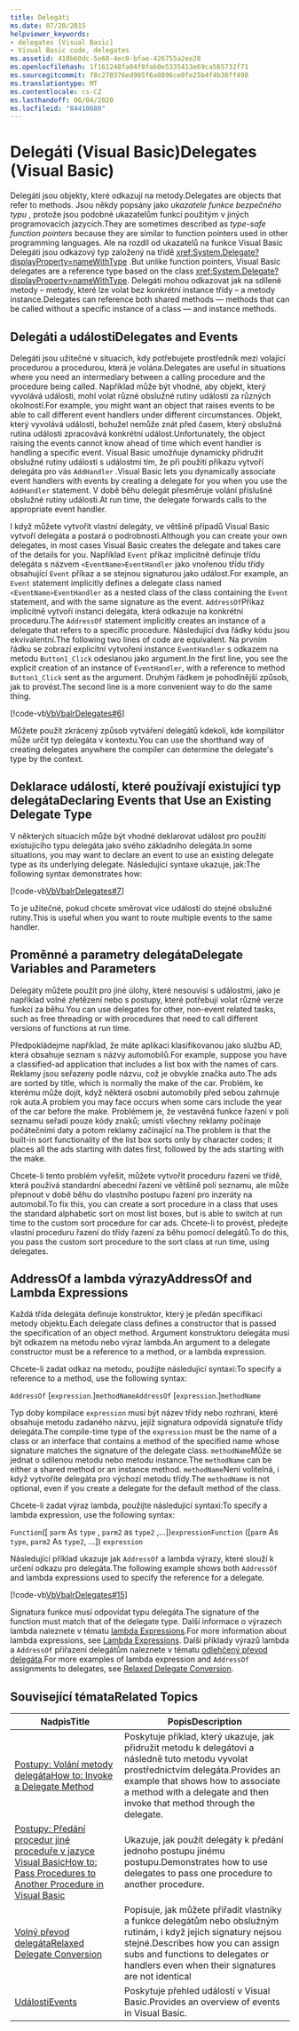 ```yaml
---
title: Delegáti
ms.date: 07/20/2015
helpviewer_keywords:
- delegates [Visual Basic]
- Visual Basic code, delegates
ms.assetid: 410b60dc-5e60-4ec0-bfae-426755a2ee28
ms.openlocfilehash: 1f161248fa04f8fab0e5335413e69ca565732f71
ms.sourcegitcommit: f8c270376ed905f6a8896ce0fe25b4f4b38ff498
ms.translationtype: MT
ms.contentlocale: cs-CZ
ms.lasthandoff: 06/04/2020
ms.locfileid: "84410680"
---
```

# <a name="delegates-visual-basic"></a><span data-ttu-id="b8d78-102">Delegáti (Visual Basic)</span><span class="sxs-lookup"><span data-stu-id="b8d78-102">Delegates (Visual Basic)</span></span>

<span data-ttu-id="b8d78-103">Delegáti jsou objekty, které odkazují na metody.</span><span class="sxs-lookup"><span data-stu-id="b8d78-103">Delegates are objects that refer to methods.</span></span> <span data-ttu-id="b8d78-104">Jsou někdy popsány jako *ukazatele funkce bezpečného typu* , protože jsou podobné ukazatelům funkcí použitým v jiných programovacích jazycích.</span><span class="sxs-lookup"><span data-stu-id="b8d78-104">They are sometimes described as *type-safe function pointers* because they are similar to function pointers used in other programming languages.</span></span> <span data-ttu-id="b8d78-105">Ale na rozdíl od ukazatelů na funkce Visual Basic Delegáti jsou odkazový typ založený na třídě <xref:System.Delegate?displayProperty=nameWithType> .</span><span class="sxs-lookup"><span data-stu-id="b8d78-105">But unlike function pointers, Visual Basic delegates are a reference type based on the class <xref:System.Delegate?displayProperty=nameWithType>.</span></span> <span data-ttu-id="b8d78-106">Delegáti mohou odkazovat jak na sdílené metody – metody, které lze volat bez konkrétní instance třídy – a metody instance.</span><span class="sxs-lookup"><span data-stu-id="b8d78-106">Delegates can reference both shared methods — methods that can be called without a specific instance of a class — and instance methods.</span></span>

## <a name="delegates-and-events"></a><span data-ttu-id="b8d78-107">Delegáti a události</span><span class="sxs-lookup"><span data-stu-id="b8d78-107">Delegates and Events</span></span>

<span data-ttu-id="b8d78-108">Delegáti jsou užitečné v situacích, kdy potřebujete prostředník mezi volající procedurou a procedurou, která je volána.</span><span class="sxs-lookup"><span data-stu-id="b8d78-108">Delegates are useful in situations where you need an intermediary between a calling procedure and the procedure being called.</span></span> <span data-ttu-id="b8d78-109">Například může být vhodné, aby objekt, který vyvolává události, mohl volat různé obslužné rutiny událostí za různých okolností.</span><span class="sxs-lookup"><span data-stu-id="b8d78-109">For example, you might want an object that raises events to be able to call different event handlers under different circumstances.</span></span> <span data-ttu-id="b8d78-110">Objekt, který vyvolává události, bohužel nemůže znát před časem, který obslužná rutina události zpracovává konkrétní událost.</span><span class="sxs-lookup"><span data-stu-id="b8d78-110">Unfortunately, the object raising the events cannot know ahead of time which event handler is handling a specific event.</span></span> <span data-ttu-id="b8d78-111">Visual Basic umožňuje dynamicky přidružit obslužné rutiny událostí s událostmi tím, že při použití příkazu vytvoří delegáta pro vás `AddHandler` .</span><span class="sxs-lookup"><span data-stu-id="b8d78-111">Visual Basic lets you dynamically associate event handlers with events by creating a delegate for you when you use the `AddHandler` statement.</span></span> <span data-ttu-id="b8d78-112">V době běhu delegát přesměruje volání příslušné obslužné rutiny události.</span><span class="sxs-lookup"><span data-stu-id="b8d78-112">At run time, the delegate forwards calls to the appropriate event handler.</span></span>

<span data-ttu-id="b8d78-113">I když můžete vytvořit vlastní delegáty, ve většině případů Visual Basic vytvoří delegáta a postará o podrobnosti.</span><span class="sxs-lookup"><span data-stu-id="b8d78-113">Although you can create your own delegates, in most cases Visual Basic creates the delegate and takes care of the details for you.</span></span> <span data-ttu-id="b8d78-114">Například `Event` příkaz implicitně definuje třídu delegáta s názvem `<EventName>EventHandler` jako vnořenou třídu třídy obsahující `Event` příkaz a se stejnou signaturou jako událost.</span><span class="sxs-lookup"><span data-stu-id="b8d78-114">For example, an `Event` statement implicitly defines a delegate class named `<EventName>EventHandler` as a nested class of the class containing the `Event` statement, and with the same signature as the event.</span></span> <span data-ttu-id="b8d78-115">`AddressOf`Příkaz implicitně vytvoří instanci delegáta, která odkazuje na konkrétní proceduru.</span><span class="sxs-lookup"><span data-stu-id="b8d78-115">The `AddressOf` statement implicitly creates an instance of a delegate that refers to a specific procedure.</span></span> <span data-ttu-id="b8d78-116">Následující dva řádky kódu jsou ekvivalentní.</span><span class="sxs-lookup"><span data-stu-id="b8d78-116">The following two lines of code are equivalent.</span></span> <span data-ttu-id="b8d78-117">Na prvním řádku se zobrazí explicitní vytvoření instance `EventHandler` s odkazem na metodu `Button1_Click` odeslanou jako argument.</span><span class="sxs-lookup"><span data-stu-id="b8d78-117">In the first line, you see the explicit creation of an instance of `EventHandler`, with a reference to method `Button1_Click` sent as the argument.</span></span> <span data-ttu-id="b8d78-118">Druhým řádkem je pohodlnější způsob, jak to provést.</span><span class="sxs-lookup"><span data-stu-id="b8d78-118">The second line is a more convenient way to do the same thing.</span></span>

[!code-vb[VbVbalrDelegates#6](~/samples/snippets/visualbasic/VS_Snippets_VBCSharp/VbVbalrDelegates/VB/Class1.vb#6)]

<span data-ttu-id="b8d78-119">Můžete použít zkrácený způsob vytváření delegátů kdekoli, kde kompilátor může určit typ delegáta v kontextu.</span><span class="sxs-lookup"><span data-stu-id="b8d78-119">You can use the shorthand way of creating delegates anywhere the compiler can determine the delegate's type by the context.</span></span>

## <a name="declaring-events-that-use-an-existing-delegate-type"></a><span data-ttu-id="b8d78-120">Deklarace událostí, které používají existující typ delegáta</span><span class="sxs-lookup"><span data-stu-id="b8d78-120">Declaring Events that Use an Existing Delegate Type</span></span>

<span data-ttu-id="b8d78-121">V některých situacích může být vhodné deklarovat událost pro použití existujícího typu delegáta jako svého základního delegáta.</span><span class="sxs-lookup"><span data-stu-id="b8d78-121">In some situations, you may want to declare an event to use an existing delegate type as its underlying delegate.</span></span> <span data-ttu-id="b8d78-122">Následující syntaxe ukazuje, jak:</span><span class="sxs-lookup"><span data-stu-id="b8d78-122">The following syntax demonstrates how:</span></span>

[!code-vb[VbVbalrDelegates#7](~/samples/snippets/visualbasic/VS_Snippets_VBCSharp/VbVbalrDelegates/VB/Class1.vb#7)]

<span data-ttu-id="b8d78-123">To je užitečné, pokud chcete směrovat více událostí do stejné obslužné rutiny.</span><span class="sxs-lookup"><span data-stu-id="b8d78-123">This is useful when you want to route multiple events to the same handler.</span></span>

## <a name="delegate-variables-and-parameters"></a><span data-ttu-id="b8d78-124">Proměnné a parametry delegáta</span><span class="sxs-lookup"><span data-stu-id="b8d78-124">Delegate Variables and Parameters</span></span>

<span data-ttu-id="b8d78-125">Delegáty můžete použít pro jiné úlohy, které nesouvisí s událostmi, jako je například volné zřetězení nebo s postupy, které potřebují volat různé verze funkcí za běhu.</span><span class="sxs-lookup"><span data-stu-id="b8d78-125">You can use delegates for other, non-event related tasks, such as free threading or with procedures that need to call different versions of functions at run time.</span></span>

<span data-ttu-id="b8d78-126">Předpokládejme například, že máte aplikaci klasifikovanou jako službu AD, která obsahuje seznam s názvy automobilů.</span><span class="sxs-lookup"><span data-stu-id="b8d78-126">For example, suppose you have a classified-ad application that includes a list box with the names of cars.</span></span> <span data-ttu-id="b8d78-127">Reklamy jsou seřazeny podle názvu, což je obvykle značka auto.</span><span class="sxs-lookup"><span data-stu-id="b8d78-127">The ads are sorted by title, which is normally the make of the car.</span></span> <span data-ttu-id="b8d78-128">Problém, ke kterému může dojít, když některá osobní automobily před sebou zahrnuje rok auta.</span><span class="sxs-lookup"><span data-stu-id="b8d78-128">A problem you may face occurs when some cars include the year of the car before the make.</span></span> <span data-ttu-id="b8d78-129">Problémem je, že vestavěná funkce řazení v poli seznamu seřadí pouze kódy znaků; umístí všechny reklamy počínaje počátečními daty a potom reklamy začínající na.</span><span class="sxs-lookup"><span data-stu-id="b8d78-129">The problem is that the built-in sort functionality of the list box sorts only by character codes; it places all the ads starting with dates first, followed by the ads starting with the make.</span></span>

<span data-ttu-id="b8d78-130">Chcete-li tento problém vyřešit, můžete vytvořit proceduru řazení ve třídě, která používá standardní abecední řazení ve většině polí seznamu, ale může přepnout v době běhu do vlastního postupu řazení pro inzeráty na automobil.</span><span class="sxs-lookup"><span data-stu-id="b8d78-130">To fix this, you can create a sort procedure in a class that uses the standard alphabetic sort on most list boxes, but is able to switch at run time to the custom sort procedure for car ads.</span></span> <span data-ttu-id="b8d78-131">Chcete-li to provést, předejte vlastní proceduru řazení do třídy řazení za běhu pomocí delegátů.</span><span class="sxs-lookup"><span data-stu-id="b8d78-131">To do this, you pass the custom sort procedure to the sort class at run time, using delegates.</span></span>

## <a name="addressof-and-lambda-expressions"></a><span data-ttu-id="b8d78-132">AddressOf a lambda výrazy</span><span class="sxs-lookup"><span data-stu-id="b8d78-132">AddressOf and Lambda Expressions</span></span>

<span data-ttu-id="b8d78-133">Každá třída delegáta definuje konstruktor, který je předán specifikaci metody objektu.</span><span class="sxs-lookup"><span data-stu-id="b8d78-133">Each delegate class defines a constructor that is passed the specification of an object method.</span></span> <span data-ttu-id="b8d78-134">Argument konstruktoru delegáta musí být odkazem na metodu nebo výraz lambda.</span><span class="sxs-lookup"><span data-stu-id="b8d78-134">An argument to a delegate constructor must be a reference to a method, or a lambda expression.</span></span>

<span data-ttu-id="b8d78-135">Chcete-li zadat odkaz na metodu, použijte následující syntaxi:</span><span class="sxs-lookup"><span data-stu-id="b8d78-135">To specify a reference to a method, use the following syntax:</span></span>

<span data-ttu-id="b8d78-136">`AddressOf` [`expression`.]`methodName`</span><span class="sxs-lookup"><span data-stu-id="b8d78-136">`AddressOf` [`expression`.]`methodName`</span></span>

<span data-ttu-id="b8d78-137">Typ doby kompilace `expression` musí být název třídy nebo rozhraní, které obsahuje metodu zadaného názvu, jejíž signatura odpovídá signatuře třídy delegáta.</span><span class="sxs-lookup"><span data-stu-id="b8d78-137">The compile-time type of the `expression` must be the name of a class or an interface that contains a method of the specified name whose signature matches the signature of the delegate class.</span></span> <span data-ttu-id="b8d78-138">`methodName`Může se jednat o sdílenou metodu nebo metodu instance.</span><span class="sxs-lookup"><span data-stu-id="b8d78-138">The `methodName` can be either a shared method or an instance method.</span></span> <span data-ttu-id="b8d78-139">`methodName`Není volitelná, i když vytvoříte delegáta pro výchozí metodu třídy.</span><span class="sxs-lookup"><span data-stu-id="b8d78-139">The `methodName` is not optional, even if you create a delegate for the default method of the class.</span></span>

<span data-ttu-id="b8d78-140">Chcete-li zadat výraz lambda, použijte následující syntaxi:</span><span class="sxs-lookup"><span data-stu-id="b8d78-140">To specify a lambda expression, use the following syntax:</span></span>

<span data-ttu-id="b8d78-141">`Function`([ `parm` As `type` , `parm2` as `type2` ,...])`expression`</span><span class="sxs-lookup"><span data-stu-id="b8d78-141">`Function` ([`parm` As `type`, `parm2` As `type2`, ...]) `expression`</span></span>

<span data-ttu-id="b8d78-142">Následující příklad ukazuje jak `AddressOf` a lambda výrazy, které slouží k určení odkazu pro delegáta.</span><span class="sxs-lookup"><span data-stu-id="b8d78-142">The following example shows both `AddressOf` and lambda expressions used to specify the reference for a delegate.</span></span>

[!code-vb[VbVbalrDelegates#15](~/samples/snippets/visualbasic/VS_Snippets_VBCSharp/VbVbalrDelegates/VB/Class2.vb#15)]

<span data-ttu-id="b8d78-143">Signatura funkce musí odpovídat typu delegáta.</span><span class="sxs-lookup"><span data-stu-id="b8d78-143">The signature of the function must match that of the delegate type.</span></span> <span data-ttu-id="b8d78-144">Další informace o výrazech lambda naleznete v tématu [lambda Expressions](../procedures/lambda-expressions.md).</span><span class="sxs-lookup"><span data-stu-id="b8d78-144">For more information about lambda expressions, see [Lambda Expressions](../procedures/lambda-expressions.md).</span></span> <span data-ttu-id="b8d78-145">Další příklady výrazů lambda a `AddressOf` přiřazení delegátům naleznete v tématu [odlehčený převod delegáta](relaxed-delegate-conversion.md).</span><span class="sxs-lookup"><span data-stu-id="b8d78-145">For more examples of lambda expression and `AddressOf` assignments to delegates, see [Relaxed Delegate Conversion](relaxed-delegate-conversion.md).</span></span>

## <a name="related-topics"></a><span data-ttu-id="b8d78-146">Související témata</span><span class="sxs-lookup"><span data-stu-id="b8d78-146">Related Topics</span></span>

|<span data-ttu-id="b8d78-147">Nadpis</span><span class="sxs-lookup"><span data-stu-id="b8d78-147">Title</span></span>|<span data-ttu-id="b8d78-148">Popis</span><span class="sxs-lookup"><span data-stu-id="b8d78-148">Description</span></span>|
|-----------|-----------------|
|[<span data-ttu-id="b8d78-149">Postupy: Volání metody delegáta</span><span class="sxs-lookup"><span data-stu-id="b8d78-149">How to: Invoke a Delegate Method</span></span>](how-to-invoke-a-delegate-method.md)|<span data-ttu-id="b8d78-150">Poskytuje příklad, který ukazuje, jak přidružit metodu k delegátovi a následně tuto metodu vyvolat prostřednictvím delegáta.</span><span class="sxs-lookup"><span data-stu-id="b8d78-150">Provides an example that shows how to associate a method with a delegate and then invoke that method through the delegate.</span></span>|
|[<span data-ttu-id="b8d78-151">Postupy: Předání procedur jiné proceduře v jazyce Visual Basic</span><span class="sxs-lookup"><span data-stu-id="b8d78-151">How to: Pass Procedures to Another Procedure in Visual Basic</span></span>](how-to-pass-procedures-to-another-procedure.md)|<span data-ttu-id="b8d78-152">Ukazuje, jak použít delegáty k předání jednoho postupu jinému postupu.</span><span class="sxs-lookup"><span data-stu-id="b8d78-152">Demonstrates how to use delegates to pass one procedure to another procedure.</span></span>|
|[<span data-ttu-id="b8d78-153">Volný převod delegáta</span><span class="sxs-lookup"><span data-stu-id="b8d78-153">Relaxed Delegate Conversion</span></span>](relaxed-delegate-conversion.md)|<span data-ttu-id="b8d78-154">Popisuje, jak můžete přiřadit vlastníky a funkce delegátům nebo obslužným rutinám, i když jejich signatury nejsou stejné.</span><span class="sxs-lookup"><span data-stu-id="b8d78-154">Describes how you can assign subs and functions to delegates or handlers even when their signatures are not identical</span></span>|
|[<span data-ttu-id="b8d78-155">Události</span><span class="sxs-lookup"><span data-stu-id="b8d78-155">Events</span></span>](../events/index.md)|<span data-ttu-id="b8d78-156">Poskytuje přehled událostí v Visual Basic.</span><span class="sxs-lookup"><span data-stu-id="b8d78-156">Provides an overview of events in Visual Basic.</span></span>|
